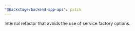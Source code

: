 ```yaml
---
'@backstage/backend-app-api': patch
---
```


Internal refactor that avoids the use of service factory options.
